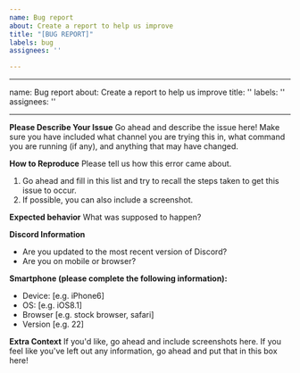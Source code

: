 ```yaml
---
name: Bug report
about: Create a report to help us improve
title: "[BUG REPORT]"
labels: bug
assignees: ''

---
```


---
name: Bug report
about: Create a report to help us improve
title: ''
labels: ''
assignees: ''

---

**Please Describe Your Issue**
Go ahead and describe the issue here! Make sure you have included what channel you are trying this in, what command you are running (if any), and anything that may have changed.

**How to Reproduce**
Please tell us how this error came about.
1. Go ahead and fill in this list and try to recall the steps taken to get this issue to occur.
2. If possible, you can also include a screenshot.

**Expected behavior**
What was supposed to happen?

**Discord Information**
 - Are you updated to the most recent version of Discord?
 - Are you on mobile or browser?

**Smartphone (please complete the following information):**
 - Device: [e.g. iPhone6]
 - OS: [e.g. iOS8.1]
 - Browser [e.g. stock browser, safari]
 - Version [e.g. 22]

**Extra Context**
If you'd like, go ahead and include screenshots here. If you feel like you've left out any information, go ahead and put that in this box here!
